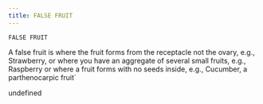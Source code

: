 ```yaml
---
title: FALSE FRUIT
---
```

`FALSE FRUIT`

A false fruit is where the fruit forms from the receptacle not the ovary, e.g., Strawberry, or where you have an aggregate of several small fruits, e.g., Raspberry or where a fruit forms with no seeds inside, e.g., Cucumber, a parthenocarpic fruit`

undefined